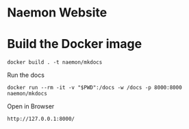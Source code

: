 # Naemon Website

# Build the Docker image
```
docker build . -t naemon/mkdocs
```

Run the docs
```
docker run --rm -it -v "$PWD":/docs -w /docs -p 8000:8000 naemon/mkdocs
```

Open in Browser
```
http://127.0.0.1:8000/
```